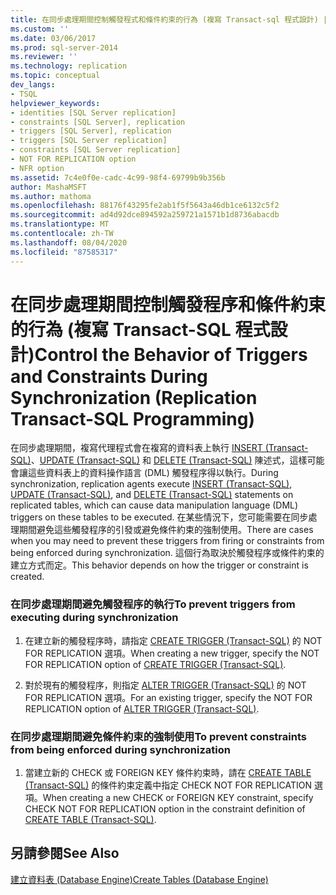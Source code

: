 ```yaml
---
title: 在同步處理期間控制觸發程式和條件約束的行為 (複寫 Transact-sql 程式設計) |Microsoft Docs
ms.custom: ''
ms.date: 03/06/2017
ms.prod: sql-server-2014
ms.reviewer: ''
ms.technology: replication
ms.topic: conceptual
dev_langs:
- TSQL
helpviewer_keywords:
- identities [SQL Server replication]
- constraints [SQL Server], replication
- triggers [SQL Server], replication
- triggers [SQL Server replication]
- constraints [SQL Server replication]
- NOT FOR REPLICATION option
- NFR option
ms.assetid: 7c4e0f0e-cadc-4c99-98f4-69799b9b356b
author: MashaMSFT
ms.author: mathoma
ms.openlocfilehash: 88176f43295fe2ab1f5f5643a46db1ce6132c5f2
ms.sourcegitcommit: ad4d92dce894592a259721a1571b1d8736abacdb
ms.translationtype: MT
ms.contentlocale: zh-TW
ms.lasthandoff: 08/04/2020
ms.locfileid: "87585317"
---
```

# <a name="control-the-behavior-of-triggers-and-constraints-during-synchronization-replication-transact-sql-programming"></a><span data-ttu-id="a7e2b-102">在同步處理期間控制觸發程序和條件約束的行為 (複寫 Transact-SQL 程式設計)</span><span class="sxs-lookup"><span data-stu-id="a7e2b-102">Control the Behavior of Triggers and Constraints During Synchronization (Replication Transact-SQL Programming)</span></span>
  <span data-ttu-id="a7e2b-103">在同步處理期間，複寫代理程式會在複寫的資料表上執行 [INSERT &#40;Transact-SQL&#41;](/sql/t-sql/statements/insert-transact-sql)、[UPDATE &#40;Transact-SQL&#41;](/sql/t-sql/queries/update-transact-sql) 和 [DELETE &#40;Transact-SQL&#41;](/sql/t-sql/statements/delete-transact-sql) 陳述式，這樣可能會讓這些資料表上的資料操作語言 (DML) 觸發程序得以執行。</span><span class="sxs-lookup"><span data-stu-id="a7e2b-103">During synchronization, replication agents execute [INSERT &#40;Transact-SQL&#41;](/sql/t-sql/statements/insert-transact-sql), [UPDATE &#40;Transact-SQL&#41;](/sql/t-sql/queries/update-transact-sql), and [DELETE &#40;Transact-SQL&#41;](/sql/t-sql/statements/delete-transact-sql) statements on replicated tables, which can cause data manipulation language (DML) triggers on these tables to be executed.</span></span> <span data-ttu-id="a7e2b-104">在某些情況下，您可能需要在同步處理期間避免這些觸發程序的引發或避免條件約束的強制使用。</span><span class="sxs-lookup"><span data-stu-id="a7e2b-104">There are cases when you may need to prevent these triggers from firing or constraints from being enforced during synchronization.</span></span> <span data-ttu-id="a7e2b-105">這個行為取決於觸發程序或條件約束的建立方式而定。</span><span class="sxs-lookup"><span data-stu-id="a7e2b-105">This behavior depends on how the trigger or constraint is created.</span></span>  
  
### <a name="to-prevent-triggers-from-executing-during-synchronization"></a><span data-ttu-id="a7e2b-106">在同步處理期間避免觸發程序的執行</span><span class="sxs-lookup"><span data-stu-id="a7e2b-106">To prevent triggers from executing during synchronization</span></span>  
  
1.  <span data-ttu-id="a7e2b-107">在建立新的觸發程序時，請指定 [CREATE TRIGGER &#40;Transact-SQL&#41;](/sql/t-sql/statements/create-trigger-transact-sql) 的 NOT FOR REPLICATION 選項。</span><span class="sxs-lookup"><span data-stu-id="a7e2b-107">When creating a new trigger, specify the NOT FOR REPLICATION option of [CREATE TRIGGER &#40;Transact-SQL&#41;](/sql/t-sql/statements/create-trigger-transact-sql).</span></span>  
  
2.  <span data-ttu-id="a7e2b-108">對於現有的觸發程序，則指定 [ALTER TRIGGER &#40;Transact-SQL&#41;](/sql/t-sql/statements/alter-trigger-transact-sql) 的 NOT FOR REPLICATION 選項。</span><span class="sxs-lookup"><span data-stu-id="a7e2b-108">For an existing trigger, specify the NOT FOR REPLICATION option of [ALTER TRIGGER &#40;Transact-SQL&#41;](/sql/t-sql/statements/alter-trigger-transact-sql).</span></span>  
  
### <a name="to-prevent-constraints-from-being-enforced-during-synchronization"></a><span data-ttu-id="a7e2b-109">在同步處理期間避免條件約束的強制使用</span><span class="sxs-lookup"><span data-stu-id="a7e2b-109">To prevent constraints from being enforced during synchronization</span></span>  
  
1.  <span data-ttu-id="a7e2b-110">當建立新的 CHECK 或 FOREIGN KEY 條件約束時，請在 [CREATE TABLE &#40;Transact-SQL&#41;](/sql/t-sql/statements/create-table-transact-sql) 的條件約束定義中指定 CHECK NOT FOR REPLICATION 選項。</span><span class="sxs-lookup"><span data-stu-id="a7e2b-110">When creating a new CHECK or FOREIGN KEY constraint, specify CHECK NOT FOR REPLICATION option in the constraint definition of [CREATE TABLE &#40;Transact-SQL&#41;](/sql/t-sql/statements/create-table-transact-sql).</span></span>  
  
## <a name="see-also"></a><span data-ttu-id="a7e2b-111">另請參閱</span><span class="sxs-lookup"><span data-stu-id="a7e2b-111">See Also</span></span>  
 [<span data-ttu-id="a7e2b-112">建立資料表 &#40;Database Engine&#41;</span><span class="sxs-lookup"><span data-stu-id="a7e2b-112">Create Tables &#40;Database Engine&#41;</span></span>](../tables/create-tables-database-engine.md)  
  
  
